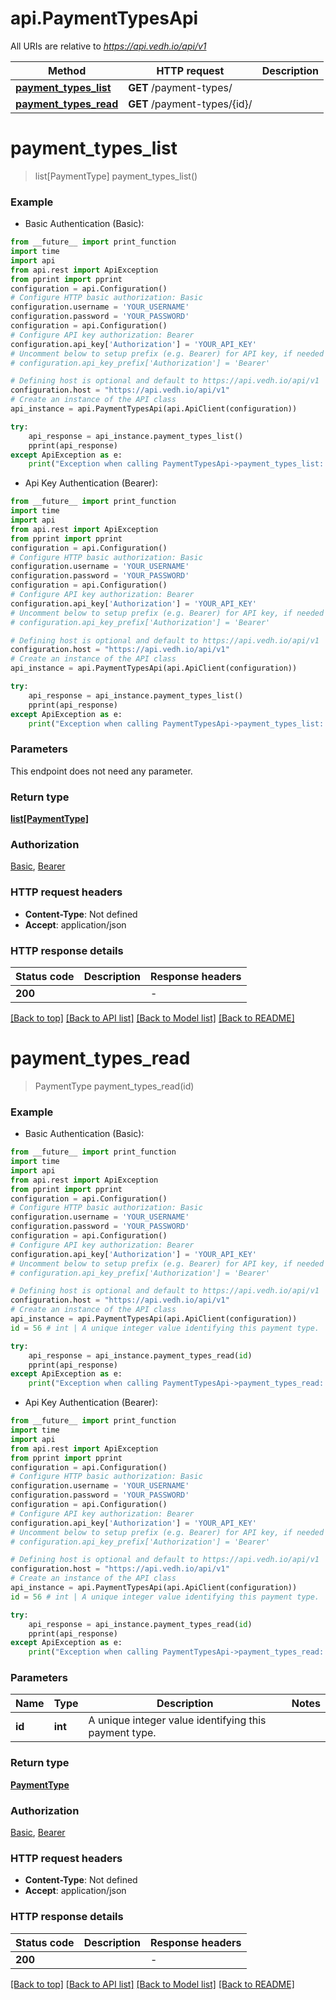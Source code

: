 # api.PaymentTypesApi

All URIs are relative to *https://api.vedh.io/api/v1*

Method | HTTP request | Description
------------- | ------------- | -------------
[**payment_types_list**](PaymentTypesApi.md#payment_types_list) | **GET** /payment-types/ | 
[**payment_types_read**](PaymentTypesApi.md#payment_types_read) | **GET** /payment-types/{id}/ | 


# **payment_types_list**
> list[PaymentType] payment_types_list()



### Example

* Basic Authentication (Basic):
```python
from __future__ import print_function
import time
import api
from api.rest import ApiException
from pprint import pprint
configuration = api.Configuration()
# Configure HTTP basic authorization: Basic
configuration.username = 'YOUR_USERNAME'
configuration.password = 'YOUR_PASSWORD'
configuration = api.Configuration()
# Configure API key authorization: Bearer
configuration.api_key['Authorization'] = 'YOUR_API_KEY'
# Uncomment below to setup prefix (e.g. Bearer) for API key, if needed
# configuration.api_key_prefix['Authorization'] = 'Bearer'

# Defining host is optional and default to https://api.vedh.io/api/v1
configuration.host = "https://api.vedh.io/api/v1"
# Create an instance of the API class
api_instance = api.PaymentTypesApi(api.ApiClient(configuration))

try:
    api_response = api_instance.payment_types_list()
    pprint(api_response)
except ApiException as e:
    print("Exception when calling PaymentTypesApi->payment_types_list: %s\n" % e)
```

* Api Key Authentication (Bearer):
```python
from __future__ import print_function
import time
import api
from api.rest import ApiException
from pprint import pprint
configuration = api.Configuration()
# Configure HTTP basic authorization: Basic
configuration.username = 'YOUR_USERNAME'
configuration.password = 'YOUR_PASSWORD'
configuration = api.Configuration()
# Configure API key authorization: Bearer
configuration.api_key['Authorization'] = 'YOUR_API_KEY'
# Uncomment below to setup prefix (e.g. Bearer) for API key, if needed
# configuration.api_key_prefix['Authorization'] = 'Bearer'

# Defining host is optional and default to https://api.vedh.io/api/v1
configuration.host = "https://api.vedh.io/api/v1"
# Create an instance of the API class
api_instance = api.PaymentTypesApi(api.ApiClient(configuration))

try:
    api_response = api_instance.payment_types_list()
    pprint(api_response)
except ApiException as e:
    print("Exception when calling PaymentTypesApi->payment_types_list: %s\n" % e)
```

### Parameters
This endpoint does not need any parameter.

### Return type

[**list[PaymentType]**](PaymentType.md)

### Authorization

[Basic](../README.md#Basic), [Bearer](../README.md#Bearer)

### HTTP request headers

 - **Content-Type**: Not defined
 - **Accept**: application/json

### HTTP response details
| Status code | Description | Response headers |
|-------------|-------------|------------------|
**200** |  |  -  |

[[Back to top]](#) [[Back to API list]](../README.md#documentation-for-api-endpoints) [[Back to Model list]](../README.md#documentation-for-models) [[Back to README]](../README.md)

# **payment_types_read**
> PaymentType payment_types_read(id)



### Example

* Basic Authentication (Basic):
```python
from __future__ import print_function
import time
import api
from api.rest import ApiException
from pprint import pprint
configuration = api.Configuration()
# Configure HTTP basic authorization: Basic
configuration.username = 'YOUR_USERNAME'
configuration.password = 'YOUR_PASSWORD'
configuration = api.Configuration()
# Configure API key authorization: Bearer
configuration.api_key['Authorization'] = 'YOUR_API_KEY'
# Uncomment below to setup prefix (e.g. Bearer) for API key, if needed
# configuration.api_key_prefix['Authorization'] = 'Bearer'

# Defining host is optional and default to https://api.vedh.io/api/v1
configuration.host = "https://api.vedh.io/api/v1"
# Create an instance of the API class
api_instance = api.PaymentTypesApi(api.ApiClient(configuration))
id = 56 # int | A unique integer value identifying this payment type.

try:
    api_response = api_instance.payment_types_read(id)
    pprint(api_response)
except ApiException as e:
    print("Exception when calling PaymentTypesApi->payment_types_read: %s\n" % e)
```

* Api Key Authentication (Bearer):
```python
from __future__ import print_function
import time
import api
from api.rest import ApiException
from pprint import pprint
configuration = api.Configuration()
# Configure HTTP basic authorization: Basic
configuration.username = 'YOUR_USERNAME'
configuration.password = 'YOUR_PASSWORD'
configuration = api.Configuration()
# Configure API key authorization: Bearer
configuration.api_key['Authorization'] = 'YOUR_API_KEY'
# Uncomment below to setup prefix (e.g. Bearer) for API key, if needed
# configuration.api_key_prefix['Authorization'] = 'Bearer'

# Defining host is optional and default to https://api.vedh.io/api/v1
configuration.host = "https://api.vedh.io/api/v1"
# Create an instance of the API class
api_instance = api.PaymentTypesApi(api.ApiClient(configuration))
id = 56 # int | A unique integer value identifying this payment type.

try:
    api_response = api_instance.payment_types_read(id)
    pprint(api_response)
except ApiException as e:
    print("Exception when calling PaymentTypesApi->payment_types_read: %s\n" % e)
```

### Parameters

Name | Type | Description  | Notes
------------- | ------------- | ------------- | -------------
 **id** | **int**| A unique integer value identifying this payment type. | 

### Return type

[**PaymentType**](PaymentType.md)

### Authorization

[Basic](../README.md#Basic), [Bearer](../README.md#Bearer)

### HTTP request headers

 - **Content-Type**: Not defined
 - **Accept**: application/json

### HTTP response details
| Status code | Description | Response headers |
|-------------|-------------|------------------|
**200** |  |  -  |

[[Back to top]](#) [[Back to API list]](../README.md#documentation-for-api-endpoints) [[Back to Model list]](../README.md#documentation-for-models) [[Back to README]](../README.md)

